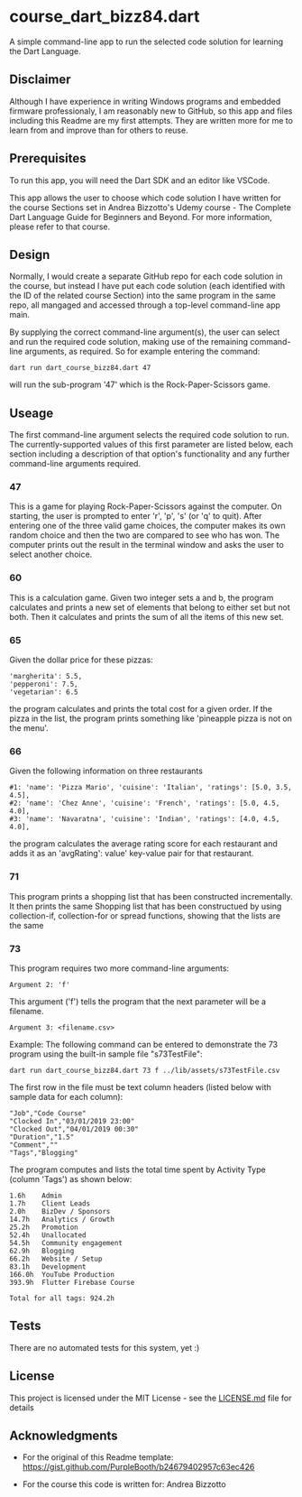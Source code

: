 # course_dart_bizz84.dart

A simple command-line app to run the selected code solution for learning the Dart Language.

## Disclaimer

Although I have experience in writing Windows programs and embedded firmware professionaly, I am reasonably new to GitHub, so this app and files including this Readme are my first attempts. They are written more for me to learn from and improve than for others to reuse.

## Prerequisites

To run this app, you will need the Dart SDK and an editor like VSCode. 

This app allows the user to choose which code solution I have written for the course Sections set in Andrea Bizzotto's Udemy course - The Complete Dart Language Guide for Beginners and Beyond. For more information, please refer to that course.

## Design

Normally, I would create a separate GitHub repo for each code solution in the course, but instead I have put each code solution (each identified with the ID of the related course Section) into the same program in the same repo, all mangaged and accessed through a top-level command-line app main. 

By supplying the correct command-line argument(s), the user can select and run the required code solution, making use of the remaining command-line arguments, as required. So for example entering the command:
```
dart run dart_course_bizz84.dart 47
```
will run the sub-program '47' which is the Rock-Paper-Scissors game.

## Useage

The first command-line argument selects the required code solution to run. The currently-supported values of this first parameter are listed below, each section including a description of that option's functionality and any further command-line arguments required.

### 47

This is a game for playing Rock-Paper-Scissors against the computer. On starting, the user is prompted to enter 'r', 'p', 's' (or 'q' to quit). After entering one of the three valid game choices, the computer makes its own random choice and then the two are compared to see who has won. The computer prints out the result in the terminal window and asks the user to select another choice.

### 60

This is a calculation game. Given two integer sets a and b, the program calculates and prints a new set of elements that belong to either set but not both. Then it calculates and prints the sum of all the items of this new set.

### 65

Given the dollar price for these pizzas:
```
'margherita': 5.5, 
'pepperoni': 7.5, 
'vegetarian': 6.5
 ```
 the program calculates and prints the total cost for a given order. If the pizza in the list, the program prints something like 'pineapple pizza is not on the menu'.

### 66

Given the following information on three restaurants 

```
#1: 'name': 'Pizza Mario', 'cuisine': 'Italian', 'ratings': [5.0, 3.5, 4.5],
#2: 'name': 'Chez Anne', 'cuisine': 'French', 'ratings': [5.0, 4.5, 4.0],
#3: 'name': 'Navaratna', 'cuisine': 'Indian', 'ratings': [4.0, 4.5, 4.0],
```  
the program calculates the average rating score for
each restaurant and adds it as an 'avgRating': value'
key-value pair for that restaurant.

### 71

This program prints a shopping list that has been constructed incrementally. It then prints the same Shopping list that has been constructued by using 
collection-if, collection-for or spread functions, showing that the lists are the same

### 73

This program requires two more command-line arguments:
```
Argument 2: 'f' 
```
This argument ('f') tells the program that the next parameter will be a filename.
```
Argument 3: <filename.csv>
```
Example: The following command can be entered to demonstrate the 73 program using the built-in sample file "s73TestFile":

```
dart run dart_course_bizz84.dart 73 f ../lib/assets/s73TestFile.csv
```

The first row in the file must be text column headers (listed below with sample data for each column):

```
"Job","Code Course"
"Clocked In","03/01/2019 23:00"
"Clocked Out","04/01/2019 00:30"
"Duration","1.5"
"Comment",""
"Tags","Blogging"
```
The program computes and lists the total time spent by Activity Type (column 'Tags') as shown below:
```
1.6h    Admin
1.7h    Client Leads
2.0h    BizDev / Sponsors
14.7h   Analytics / Growth
25.2h   Promotion
52.4h   Unallocated
54.5h   Community engagement
62.9h   Blogging
66.2h   Website / Setup
83.1h   Development
166.0h  YouTube Production
393.9h  Flutter Firebase Course

Total for all tags: 924.2h

```
## Tests

There are no automated tests for this system, yet :)

## License

This project is licensed under the MIT License - see the [LICENSE.md](LICENSE.md) file for details

## Acknowledgments

* For the original of this Readme template: https://gist.github.com/PurpleBooth/b24679402957c63ec426

* For the course this code is written for: Andrea Bizzotto


